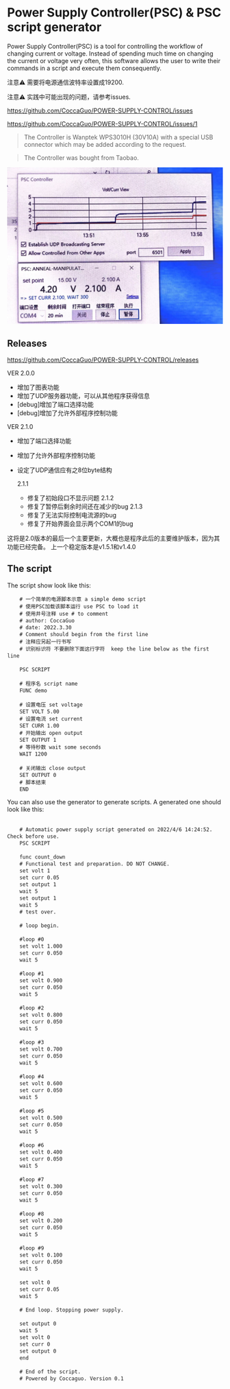 # Power Supply Controller(PSC) & PSC script generator

Power Supply Controller(PSC) is a tool for controlling the workflow of changing current or voltage.
Instead of spending much time on changing the current or voltage very often, this software allows the user to write their commands in a script and execute them consequently.

注意⚠️ 需要将电源通信波特率设置成19200.


注意⚠️ 实践中可能出现的问题，请参考issues.

https://github.com/CoccaGuo/POWER-SUPPLY-CONTROL/issues 

https://github.com/CoccaGuo/POWER-SUPPLY-CONTROL/issues/1
	
> The Controller is Wanptek WPS3010H (30V10A) with a special USB connector which may be added according to the request.

> The Controller was bought from Taobao.

![](readme.assets/demo.jpg)

## Releases

https://github.com/CoccaGuo/POWER-SUPPLY-CONTROL/releases

VER 2.0.0

- 增加了图表功能
- 增加了UDP服务器功能，可以从其他程序获得信息
- [debug]增加了端口选择功能
- [debug]增加了允许外部程序控制功能

VER 2.1.0

- 增加了端口选择功能

- 增加了允许外部程序控制功能

- 设定了UDP通信应有之8位byte结构

  2.1.1

  - 修复了初始段口不显示问题
    2.1.2
  - 修复了暂停后剩余时间还在减少的bug
    2.1.3
  - 修复了无法实际控制电流源的bug
  - 修复了开始界面会显示两个COM1的bug

这将是2.0版本的最后一个主要更新，大概也是程序此后的主要维护版本，因为其功能已经完备。
上一个稳定版本是v1.5.1和v1.4.0	

## The script

The script show look like this:
	
```
	# 一个简单的电源脚本示意 a simple demo script
	# 使用PSC加载该脚本运行 use PSC to load it
	# 使用井号注释 use # to comment
	# author: CoccaGuo 
	# date: 2022.3.30
	# Comment should begin from the first line
	# 注释应另起一行书写
	# 识别标识符 不要删除下面这行字符  keep the line below as the first line
	
	PSC SCRIPT
	
	# 程序名 script name
	FUNC demo
	
	# 设置电压 set voltage
	SET VOLT 5.00
	# 设置电流 set current
	SET CURR 1.00
	# 开始输出 open output
	SET OUTPUT 1
	# 等待秒数 wait some seconds
	WAIT 1200
	
	# 关闭输出 close output
	SET OUTPUT 0
	# 脚本结束
	END
```

You can also use the generator to generate scripts. A generated one should look like this:
	
```
	
	# Automatic power supply script generated on 2022/4/6 14:24:52. Check before use.
	PSC SCRIPT
	
	func count_down
	# Functional test and preparation. DO NOT CHANGE.
	set volt 1
	set curr 0.05
	set output 1
	wait 5
	set output 1
	wait 5
	# test over.
	
	# loop begin.
	
	#loop #0
	set volt 1.000
	set curr 0.050
	wait 5
	
	#loop #1
	set volt 0.900
	set curr 0.050
	wait 5
	
	#loop #2
	set volt 0.800
	set curr 0.050
	wait 5
	
	#loop #3
	set volt 0.700
	set curr 0.050
	wait 5
	
	#loop #4
	set volt 0.600
	set curr 0.050
	wait 5
	
	#loop #5
	set volt 0.500
	set curr 0.050
	wait 5
	
	#loop #6
	set volt 0.400
	set curr 0.050
	wait 5
	
	#loop #7
	set volt 0.300
	set curr 0.050
	wait 5
	
	#loop #8
	set volt 0.200
	set curr 0.050
	wait 5
	
	#loop #9
	set volt 0.100
	set curr 0.050
	wait 5
	
	set volt 0
	set curr 0.05
	wait 5
	
	# End loop. Stopping power supply.
	
	set output 0
	wait 5
	set volt 0
	set curr 0
	set output 0
	end
	
	# End of the script.
	# Powered by Coccaguo. Version 0.1

```
